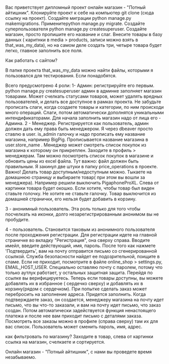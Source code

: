 Вас приветствует дипломный проект онлайн магазин - "Потный айтишник".
Клонируйте проект к себе на компьютер git clone (сюда ссылку на проект).
Создайте миграции python manage.py makemigrations.
Применитеpython manage.py migrate.
Создайте суперпользователя python manage.py createsuperuser.
Создайте магазин, просто пропишите его название и слаг.
Внесите товары в базу данных ( каритнки в media > products, записи можно взять в that_was_my_data), но на самом деле создать три, четыре товара будет легко, главное заполнить все поля.

Как работать с сайтом?

В папке проекта that_was_my_data можно найти файлы, которыми я пользовался для тестирования. Если понадобятся.

Всего предусмотрено 4 роли:
1- Админ: регистрируйте его первым. python manage.py createsuperuser
    админ в админке заполняет магазин товарами.  Может счелкать статусами товаров, может удалять вредных пользователей,
    и делать все доступное в рамках проекта. Не забудьте прописать слаги, когда создаете товары и категории, по ним происходи много операций. Слаги, потом автоматически дополнятся уникальными интендификаторами.
    Для начала заполнить магазин надо от лица его - Админа.
2 - Менеджер. Регистрируется как пользователь, админ должен дать ему права быть менеджером. Я через dbeaver просто ставлю в
    user. is_admin галочку и надо прописать ему название магазина, например BigPig. Прописывается название магазина в 	user.store_name . 
	Менеджер может смотреть список покупок из магазина к которому он прикреплен. Заходите в профиль > менеджерам. 	Там можно посмотреть список покупок в магазине и обновить цены из excel файла. Тут важно: файл должен быть 	правильным. Я закинул две штуки в папку price_operations в проекте. 
	Важно! Делать товар доступным/недоступным можно. Тыкаете на домашнюю страницу и выбираете товар( при этом вы 	вошли за менеджера). Например решили выключить PigaphoneProXL.  Слева от картинки товара будет окошко. Если 	хотите, чтобы товар был виден ставьте голочку. Не хотите не ставьте галочку. Товар выключится из домашней 	странички, его нельзя будет добавить в корзину.


3 - анонимный пользователь. Эта роль только для того чтобы посчелкать на иконки, долго незарегистрированным анонимом
вы не пробудите.

4 - пользователь. Становится таковым из анонимного пользователя после проходжения регистрации.
    Для регистрации идете на главной страничке во вкладку "Регистрация", она сверху справа.
    Вводите имейл, введите действующий, имя, пароль. После того как нажмете 'Подтвердить', вам на почту отправится письмо
    со сгенерированной ссылкой. Служба безопасности найдет ее подозрительной, поищите в спаме. Если не приходит, посмотрите в файле online_shop > settings.py,
    EMAIL_HOST_USER. Специально оставляю почту с паролем, потому что только аутлук работает, у остальных защитная защита.
    Перейдя по ссылке вы верифицируетесь. Теперь если товары доступны, вы можете добавлять их в избранное ( сердечко сверху) и добавлять их в
    корзину(рядом с сердечком).
    При попытке сделать заказ может перебросить на заполнение адреса. Придется заполнить.
    Когда подтверждаете заказ, он создается, менеджеру магазина на почту идет письмо, что вы что-то заказали, и вам на почту идет письмо,
    что заказ создан. Потом автоматически задействуется функция ненастоящего платежа и после нее вам приходит письмо с деталями заказа.
    Посмотреть все заказы можно в профиле (справа сверху) там их для вас список.
    Пользователь может сменить пароль, имя, адрес.

как фильтровать по магазину? 
Заходите в товар, слева от картинки ссылка на магазин, счелкаете и сортируется.

Онлайн магазин - "Потный айтишник", с нами вы проведете время незабываемо.
